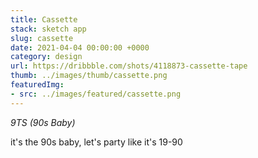 ```yaml
---
title: Cassette
stack: sketch app
slug: cassette
date: 2021-04-04 00:00:00 +0000
category: design
url: https://dribbble.com/shots/4118873-cassette-tape
thumb: ../images/thumb/cassette.png
featuredImg:
- src: ../images/featured/cassette.png
---
```


*9TS (90s Baby)*

it's the 90s baby, let's party like it's 19-90